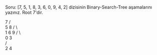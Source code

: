 Soru:
[7, 5, 1, 8, 3, 6, 0, 9, 4, 2] dizisinin Binary-Search-Tree aşamalarını yazınız.
Root 7'dir.


  7
/   \
5       8
/ \       \
1   6     9
/ \    
0   3  
   /   \
    2   4